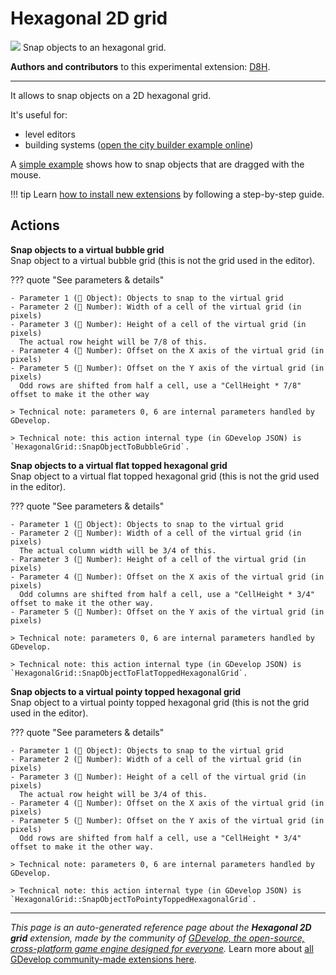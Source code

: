 # Hexagonal 2D grid

<img src="https://resources.gdevelop-app.com/assets/Icons/hexagon-multiple-outline.svg" class="extension-icon"></img>
Snap objects to an hexagonal grid.

**Authors and contributors** to this experimental extension: [D8H](https://gd.games/D8H).

---

It allows to snap objects on a 2D hexagonal grid.

It's useful for:

- level editors
- building systems ([open the city builder example online](https://editor.gdevelop.io/?project=example://city-builder))

A [simple example](https://editor.gdevelop.io/?project=example://snap-object-to-grid) shows how to snap objects that are dragged with the mouse.

!!! tip
    Learn [how to install new extensions](/gdevelop5/extensions/search) by following a step-by-step guide.

## Actions

**Snap objects to a virtual bubble grid**  
Snap object to a virtual bubble grid (this is not the grid used in the editor).

??? quote "See parameters & details"

    - Parameter 1 (👾 Object): Objects to snap to the virtual grid
    - Parameter 2 (🔢 Number): Width of a cell of the virtual grid (in pixels)
    - Parameter 3 (🔢 Number): Height of a cell of the virtual grid (in pixels)
      The actual row height will be 7/8 of this.
    - Parameter 4 (🔢 Number): Offset on the X axis of the virtual grid (in pixels)
    - Parameter 5 (🔢 Number): Offset on the Y axis of the virtual grid (in pixels)
      Odd rows are shifted from half a cell, use a "CellHeight * 7/8" offset to make it the other way

    > Technical note: parameters 0, 6 are internal parameters handled by GDevelop.

    > Technical note: this action internal type (in GDevelop JSON) is `HexagonalGrid::SnapObjectToBubbleGrid`.

**Snap objects to a virtual flat topped hexagonal grid**  
Snap object to a virtual flat topped hexagonal grid (this is not the grid used in the editor).

??? quote "See parameters & details"

    - Parameter 1 (👾 Object): Objects to snap to the virtual grid
    - Parameter 2 (🔢 Number): Width of a cell of the virtual grid (in pixels)
      The actual column width will be 3/4 of this.
    - Parameter 3 (🔢 Number): Height of a cell of the virtual grid (in pixels)
    - Parameter 4 (🔢 Number): Offset on the X axis of the virtual grid (in pixels)
      Odd columns are shifted from half a cell, use a "CellHeight * 3/4" offset to make it the other way.
    - Parameter 5 (🔢 Number): Offset on the Y axis of the virtual grid (in pixels)

    > Technical note: parameters 0, 6 are internal parameters handled by GDevelop.

    > Technical note: this action internal type (in GDevelop JSON) is `HexagonalGrid::SnapObjectToFlatToppedHexagonalGrid`.

**Snap objects to a virtual pointy topped hexagonal grid**  
Snap object to a virtual pointy topped hexagonal grid (this is not the grid used in the editor).

??? quote "See parameters & details"

    - Parameter 1 (👾 Object): Objects to snap to the virtual grid
    - Parameter 2 (🔢 Number): Width of a cell of the virtual grid (in pixels)
    - Parameter 3 (🔢 Number): Height of a cell of the virtual grid (in pixels)
      The actual row height will be 3/4 of this.
    - Parameter 4 (🔢 Number): Offset on the X axis of the virtual grid (in pixels)
    - Parameter 5 (🔢 Number): Offset on the Y axis of the virtual grid (in pixels)
      Odd rows are shifted from half a cell, use a "CellHeight * 3/4" offset to make it the other way.

    > Technical note: parameters 0, 6 are internal parameters handled by GDevelop.

    > Technical note: this action internal type (in GDevelop JSON) is `HexagonalGrid::SnapObjectToPointyToppedHexagonalGrid`.




---

*This page is an auto-generated reference page about the **Hexagonal 2D grid** extension, made by the community of [GDevelop, the open-source, cross-platform game engine designed for everyone](https://gdevelop.io/).* Learn more about [all GDevelop community-made extensions here](/gdevelop5/extensions).
